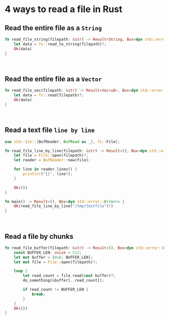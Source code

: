 # 4 ways to read a file in Rust
## Read the entire file as a `String`
```rust
fn read_file_string(filepath: &str) -> Result<String, Box<dyn std::error::Error>> {
    let data = fs::read_to_string(filepath)?;
    Ok(data)
}
```

<br>

## Read the entire file as a `Vector`
```rust
fn read_file_vec(filepath: &str) -> Result<Vec<u8>, Box<dyn std::error::Error>> {
    let data = fs::read(filepath)?;
    Ok(data)
}
```

<br>

## Read a text file `line by line`
```rust
use std::{io::{BufReader, BufRead as _}, fs::File};

fn read_file_line_by_line(filepath: &str) -> Result<(), Box<dyn std::error::Error>> {
    let file = File::open(filepath)?;
    let reader = BufReader::new(file);

    for line in reader.lines() {
        println!("{}", line?);
    }

    Ok(())
}

fn main() -> Result<(), Box<dyn std::error::Error>> {
    Ok(read_file_line_by_line("/tmp/testfile")?)
}
```

<br>

## Read a file by chunks
```rust
fn read_file_buffer(filepath: &str) -> Result<(), Box<dyn std::error::Error>> {
    const BUFFER_LEN: usize = 512;
    let mut buffer = [0u8; BUFFER_LEN];
    let mut file = File::open(filepath)?;

    loop {
        let read_count = file.read(&mut buffer)?;
        do_something(&buffer[..read_count]);

        if read_count != BUFFER_LEN {
            break;
        }
    }
    Ok(())
}
```